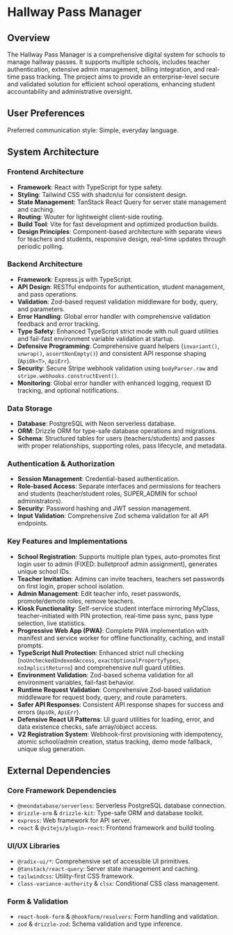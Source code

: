 # Hallway Pass Manager

## Overview
The Hallway Pass Manager is a comprehensive digital system for schools to manage hallway passes. It supports multiple schools, includes teacher authentication, extensive admin management, billing integration, and real-time pass tracking. The project aims to provide an enterprise-level secure and validated solution for efficient school operations, enhancing student accountability and administrative oversight.

## User Preferences
Preferred communication style: Simple, everyday language.

## System Architecture

### Frontend Architecture
- **Framework**: React with TypeScript for type safety.
- **Styling**: Tailwind CSS with shadcn/ui for consistent design.
- **State Management**: TanStack React Query for server state management and caching.
- **Routing**: Wouter for lightweight client-side routing.
- **Build Tool**: Vite for fast development and optimized production builds.
- **Design Principles**: Component-based architecture with separate views for teachers and students, responsive design, real-time updates through periodic polling.

### Backend Architecture
- **Framework**: Express.js with TypeScript.
- **API Design**: RESTful endpoints for authentication, student management, and pass operations.
- **Validation**: Zod-based request validation middleware for body, query, and parameters.
- **Error Handling**: Global error handler with comprehensive validation feedback and error tracking.
- **Type Safety**: Enhanced TypeScript strict mode with null guard utilities and fail-fast environment variable validation at startup.
- **Defensive Programming**: Comprehensive guard helpers (`invariant()`, `unwrap()`, `assertNonEmpty()`) and consistent API response shaping (`ApiOk<T>`, `ApiErr`).
- **Security**: Secure Stripe webhook validation using `bodyParser.raw` and `stripe.webhooks.constructEvent()`.
- **Monitoring**: Global error handler with enhanced logging, request ID tracking, and optional notifications.

### Data Storage
- **Database**: PostgreSQL with Neon serverless database.
- **ORM**: Drizzle ORM for type-safe database operations and migrations.
- **Schema**: Structured tables for users (teachers/students) and passes with proper relationships, supporting roles, pass lifecycle, and metadata.

### Authentication & Authorization
- **Session Management**: Credential-based authentication.
- **Role-based Access**: Separate interfaces and permissions for teachers and students (teacher/student roles, SUPER_ADMIN for school administrators).
- **Security**: Password hashing and JWT session management.
- **Input Validation**: Comprehensive Zod schema validation for all API endpoints.

### Key Features and Implementations
- **School Registration**: Supports multiple plan types, auto-promotes first login user to admin (FIXED: bulletproof admin assignment), generates unique school IDs.
- **Teacher Invitation**: Admins can invite teachers, teachers set passwords on first login, proper school isolation.
- **Admin Management**: Edit teacher info, reset passwords, promote/demote roles, remove teachers.
- **Kiosk Functionality**: Self-service student interface mirroring MyClass, teacher-initiated with PIN protection, real-time pass sync, pass type selection, live statistics.
- **Progressive Web App (PWA)**: Complete PWA implementation with manifest and service worker for offline functionality, caching, and install prompts.
- **TypeScript Null Protection**: Enhanced strict null checking (`noUncheckedIndexedAccess`, `exactOptionalPropertyTypes`, `noImplicitReturns`) and comprehensive null guard utilities.
- **Environment Validation**: Zod-based schema validation for all environment variables, fail-fast behavior.
- **Runtime Request Validation**: Comprehensive Zod-based validation middleware for request body, query, and route parameters.
- **Safer API Responses**: Consistent API response shapes for success and errors (`ApiOk`, `ApiErr`).
- **Defensive React UI Patterns**: UI guard utilities for loading, error, and data existence checks, safe array/object access.
- **V2 Registration System**: Webhook-first provisioning with idempotency, atomic school/admin creation, status tracking, demo mode fallback, unique slug generation.

## External Dependencies

### Core Framework Dependencies
- `@neondatabase/serverless`: Serverless PostgreSQL database connection.
- `drizzle-orm` & `drizzle-kit`: Type-safe ORM and database toolkit.
- `express`: Web framework for API server.
- `react` & `@vitejs/plugin-react`: Frontend framework and build tooling.

### UI/UX Libraries
- `@radix-ui/*`: Comprehensive set of accessible UI primitives.
- `@tanstack/react-query`: Server state management and caching.
- `tailwindcss`: Utility-first CSS framework.
- `class-variance-authority` & `clsx`: Conditional CSS class management.

### Form & Validation
- `react-hook-form` & `@hookform/resolvers`: Form handling and validation.
- `zod` & `drizzle-zod`: Schema validation and type inference.
```